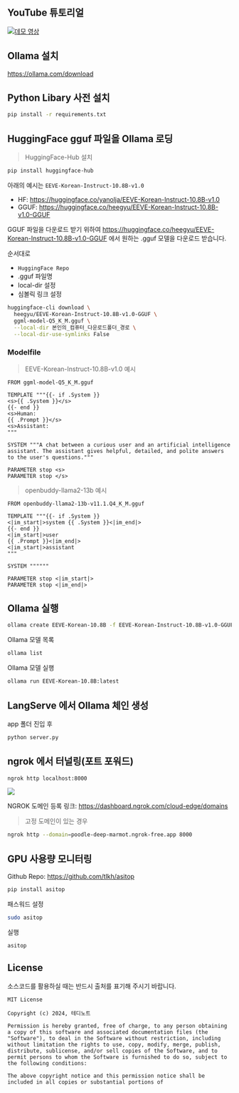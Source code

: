 
## YouTube 튜토리얼

[![데모 영상](https://img.youtube.com/vi/VkcaigvTrug/0.jpg)](https://youtu.be/VkcaigvTrug)

## Ollama 설치
https://ollama.com/download

## 

## Python Libary 사전 설치
```bash
pip install -r requirements.txt
```

## HuggingFace gguf 파일을 Ollama 로딩

> HuggingFace-Hub 설치
```bash
pip install huggingface-hub
```

아래의 예시는 `EEVE-Korean-Instruct-10.8B-v1.0`
- HF: https://huggingface.co/yanolja/EEVE-Korean-Instruct-10.8B-v1.0
- GGUF: https://huggingface.co/heegyu/EEVE-Korean-Instruct-10.8B-v1.0-GGUF

GGUF 파일을 다운로드 받기 위하여 https://huggingface.co/heegyu/EEVE-Korean-Instruct-10.8B-v1.0-GGUF 에서 원하는 .gguf 모델을 다운로드 받습니다.

순서대로
- `HuggingFace Repo`
- .gguf 파일명
- local-dir 설정
- 심볼릭 링크 설정
  
```bash
huggingface-cli download \
  heegyu/EEVE-Korean-Instruct-10.8B-v1.0-GGUF \
  ggml-model-Q5_K_M.gguf \
  --local-dir 본인의_컴퓨터_다운로드폴더_경로 \
  --local-dir-use-symlinks False
```

### Modelfile

> EEVE-Korean-Instruct-10.8B-v1.0 예시
```
FROM ggml-model-Q5_K_M.gguf

TEMPLATE """{{- if .System }}
<s>{{ .System }}</s>
{{- end }}
<s>Human:
{{ .Prompt }}</s>
<s>Assistant:
"""

SYSTEM """A chat between a curious user and an artificial intelligence assistant. The assistant gives helpful, detailed, and polite answers to the user's questions."""

PARAMETER stop <s>
PARAMETER stop </s>
```

> openbuddy-llama2-13b 예시
```
FROM openbuddy-llama2-13b-v11.1.Q4_K_M.gguf

TEMPLATE """{{- if .System }}
<|im_start|>system {{ .System }}<|im_end|>
{{- end }}
<|im_start|>user
{{ .Prompt }}<|im_end|>
<|im_start|>assistant
"""

SYSTEM """"""

PARAMETER stop <|im_start|>
PARAMETER stop <|im_end|>
```

## Ollama 실행

```bash
ollama create EEVE-Korean-10.8B -f EEVE-Korean-Instruct-10.8B-v1.0-GGUF/Modelfile
```

Ollama 모델 목록

```bash
ollama list
```

Ollama 모델 실행

```bash
ollama run EEVE-Korean-10.8B:latest
```

## LangServe 에서 Ollama 체인 생성

app 폴더 진입 후

```bash
python server.py
```

## ngrok 에서 터널링(포트 포워드)

```bash
ngrok http localhost:8000
```
![](./images/capture-20240411-035817.png)

NGROK 도메인 등록 링크: https://dashboard.ngrok.com/cloud-edge/domains

> 고정 도메인이 있는 경우
```bash
ngrok http --domain=poodle-deep-marmot.ngrok-free.app 8000
```

## GPU 사용량 모니터링

Github Repo: https://github.com/tlkh/asitop

```bash
pip install asitop
```

패스워드 설정
```bash
sudo asitop
```
실행
```bash
asitop
```

## License

소스코드를 활용하실 때는 반드시 출처를 표기해 주시기 바랍니다.

```
MIT License

Copyright (c) 2024, 테디노트

Permission is hereby granted, free of charge, to any person obtaining a copy of this software and associated documentation files (the "Software"), to deal in the Software without restriction, including without limitation the rights to use, copy, modify, merge, publish, distribute, sublicense, and/or sell copies of the Software, and to permit persons to whom the Software is furnished to do so, subject to the following conditions:

The above copyright notice and this permission notice shall be included in all copies or substantial portions of
